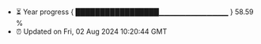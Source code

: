 - ⏳ Year progress { █████████████████▁▁▁▁▁▁▁▁▁▁▁▁▁ } 58.59 %
- ⏰ Updated on Fri, 02 Aug 2024 10:20:44 GMT

